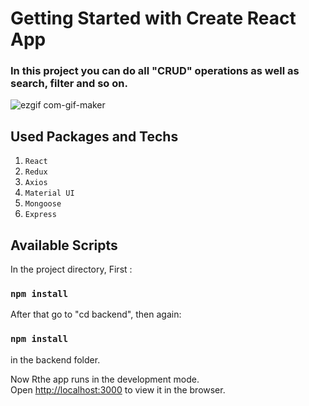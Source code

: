 # Getting Started with Create React App



### In this project you can do all "CRUD" operations as well as search, filter and so on.

![ezgif com-gif-maker](https://user-images.githubusercontent.com/44974863/99693474-7324fa00-2a9c-11eb-9390-f064733078a7.gif)


## Used Packages and Techs

1. `React`
2. `Redux`
2. `Axios`
4. `Material UI`
5. `Mongoose`
6. `Express`

## Available Scripts

In the project directory, First : 

### `npm install`

After that go to "cd backend", then again:

### `npm install`

in the backend folder.

Now Rthe app runs in the development mode.\
Open [http://localhost:3000](http://localhost:3000) to view it in the browser.


